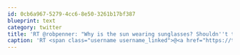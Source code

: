 ```yaml
---
id: 0cb6a967-5279-4cc6-8e50-3261b17bf387
blueprint: text
category: twitter
title: 'RT @robpenner: "Why is the sun wearing sunglasses? Shouldn''t the earth be wearing the glasses? It''s like an oven wearing oven mitts." -- St…'
caption: 'RT <span class="username username_linked">@<a href="https://twitter.com/robpenner" title="Robert Penner">robpenner</a></span>: "Why is the sun wearing sunglasses? Shouldn''t the earth be wearing the glasses? It''s like an oven wearing oven mitts." -- St…'
---
```

